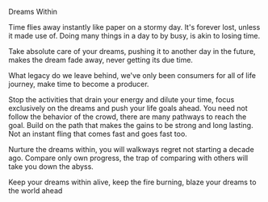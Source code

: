 Dreams Within 

Time flies away instantly like paper on a stormy day. It's forever lost, unless it made use of. Doing many things in a day to by busy, is akin to losing time. 

Take absolute care of your dreams, pushing it to another day in the future, makes the dream fade away, never getting its due time. 

What legacy do we leave behind, we've only been consumers for all of life journey, make time to become a producer. 

Stop the activities that drain your energy and dilute your time, focus exclusively on the dreams and push your life goals ahead. You need not follow the behavior of the crowd, there are many pathways to reach the goal. Build on the path that makes the gains to be strong and long lasting. Not an instant fling that comes fast and goes fast too. 

Nurture the dreams within, you will walkways regret not starting a decade ago. Compare only own progress, the trap of comparing with others will take you down the abyss.

Keep your dreams within alive, keep the fire burning, blaze your dreams to the world ahead